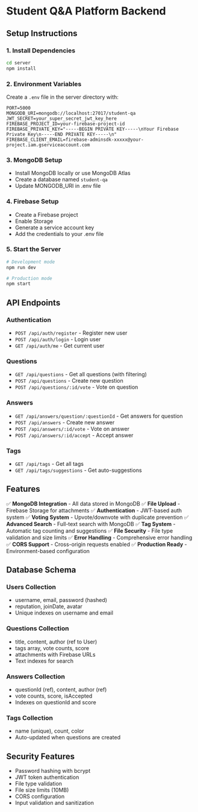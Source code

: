 # Student Q&A Platform Backend

## Setup Instructions

### 1. Install Dependencies
```bash
cd server
npm install
```

### 2. Environment Variables
Create a `.env` file in the server directory with:

```env
PORT=5000
MONGODB_URI=mongodb://localhost:27017/student-qa
JWT_SECRET=your_super_secret_jwt_key_here
FIREBASE_PROJECT_ID=your-firebase-project-id
FIREBASE_PRIVATE_KEY="-----BEGIN PRIVATE KEY-----\nYour Firebase Private Key\n-----END PRIVATE KEY-----\n"
FIREBASE_CLIENT_EMAIL=firebase-adminsdk-xxxxx@your-project.iam.gserviceaccount.com
```

### 3. MongoDB Setup
- Install MongoDB locally or use MongoDB Atlas
- Create a database named `student-qa`
- Update MONGODB_URI in .env file

### 4. Firebase Setup
- Create a Firebase project
- Enable Storage
- Generate a service account key
- Add the credentials to your .env file

### 5. Start the Server
```bash
# Development mode
npm run dev

# Production mode
npm start
```

## API Endpoints

### Authentication
- `POST /api/auth/register` - Register new user
- `POST /api/auth/login` - Login user
- `GET /api/auth/me` - Get current user

### Questions
- `GET /api/questions` - Get all questions (with filtering)
- `POST /api/questions` - Create new question
- `POST /api/questions/:id/vote` - Vote on question

### Answers
- `GET /api/answers/question/:questionId` - Get answers for question
- `POST /api/answers` - Create new answer
- `POST /api/answers/:id/vote` - Vote on answer
- `POST /api/answers/:id/accept` - Accept answer

### Tags
- `GET /api/tags` - Get all tags
- `GET /api/tags/suggestions` - Get auto-suggestions

## Features

✅ **MongoDB Integration** - All data stored in MongoDB
✅ **File Upload** - Firebase Storage for attachments
✅ **Authentication** - JWT-based auth system
✅ **Voting System** - Upvote/downvote with duplicate prevention
✅ **Advanced Search** - Full-text search with MongoDB
✅ **Tag System** - Automatic tag counting and suggestions
✅ **File Security** - File type validation and size limits
✅ **Error Handling** - Comprehensive error handling
✅ **CORS Support** - Cross-origin requests enabled
✅ **Production Ready** - Environment-based configuration

## Database Schema

### Users Collection
- username, email, password (hashed)
- reputation, joinDate, avatar
- Unique indexes on username and email

### Questions Collection
- title, content, author (ref to User)
- tags array, vote counts, score
- attachments with Firebase URLs
- Text indexes for search

### Answers Collection
- questionId (ref), content, author (ref)
- vote counts, score, isAccepted
- Indexes on questionId and score

### Tags Collection
- name (unique), count, color
- Auto-updated when questions are created

## Security Features

- Password hashing with bcrypt
- JWT token authentication
- File type validation
- File size limits (10MB)
- CORS configuration
- Input validation and sanitization